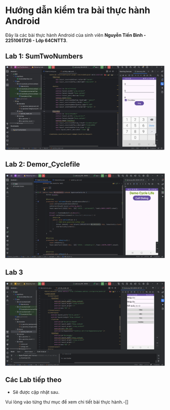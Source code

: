 # Hướng dẫn kiểm tra bài thực hành Android

Đây là các bài thực hành Android của sinh viên **Nguyễn Tiến Bình - 2251061726 - Lớp 64CNTT3**.

## Lab 1: SumTwoNumbers

  ![Giao diện SumTwoNumbers](screenshots/sumtwonumbers-result.png)

## Lab 2: Demor_Cyclefile
 
  ![Giao diện Subactivity](screenshots/subactivity-result.png)

## Lab 3

  ![Giao diện Project_cal](screenshots/project_cal-result.png)

## Các Lab tiếp theo
- Sẽ được cập nhật sau.

Vui lòng vào từng thư mục để xem chi tiết bài thực hành.-[]
